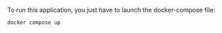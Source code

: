 To run this application, you just have to launch the docker-compose file:
```bash
docker compose up
```